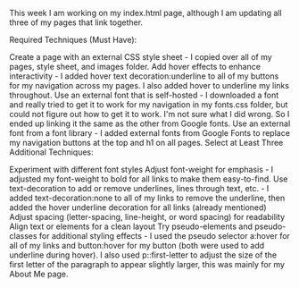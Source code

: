 This week I am working on my index.html page, although I am updating all three of my pages that link together.

Required Techniques (Must Have):

Create a page with an external CSS style sheet - I copied over all of my pages, style sheet, and images folder.
Add hover effects to enhance interactivity - I added hover text decoration:underline to all of my buttons for my navigation across my pages. I also added hover to underline my links throughout.
Use an external font that is self-hosted - I downloaded a font and really tried to get it to work for my navigation in my fonts.css folder, but could not figure out how to get it to work. I'm not sure what I did wrong. So I ended up linking it the same as the other from Google fonts.
Use an external font from a font library - I added external fonts from Google Fonts to replace my navigation buttons at the top and h1 on all pages.
Select at Least Three Additional Techniques:

Experiment with different font styles
Adjust font-weight for emphasis - I adjusted my font-weight to bold for all links to make them easy-to-find.
Use text-decoration to add or remove underlines, lines through text, etc. - I added text-decoration:none to all of my links to remove the underline, then added the hover underline decoration for all links (already mentioned)
Adjust spacing (letter-spacing, line-height, or word spacing) for readability
Align text or elements for a clean layout
Try pseudo-elements and pseudo-classes for additional styling effects - I used the pseudo selector a:hover for all of my links and button:hover for my button (both were used to add underline during hover). I also used p::first-letter to adjust the size of the first letter of the paragraph to appear slightly larger, this was mainly for my About Me page.
